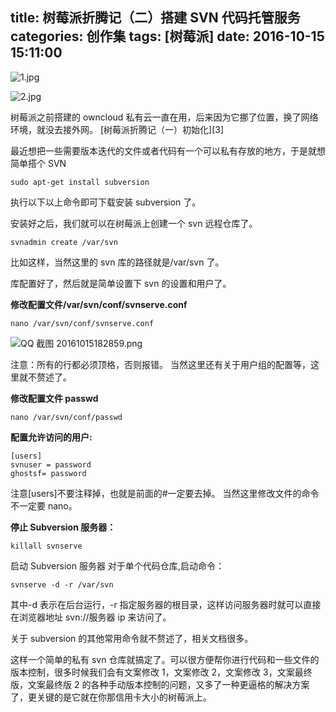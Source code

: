 title: 树莓派折腾记（二）搭建 SVN 代码托管服务
categories: 创作集
tags: [树莓派]
date: 2016-10-15 15:11:00
----------------------------------------------------------------------------------------------------------

![1.jpg](http://www.ghostsf.com/usr/uploads/2016/10/1539640169.jpg)

![2.jpg](http://www.ghostsf.com/usr/uploads/2016/10/4131615533.jpg)

树莓派之前搭建的 owncloud 私有云一直在用，后来因为它挪了位置，换了网络环境，就没去接外网。
[树莓派折腾记（一）初始化][3]

最近想把一些需要版本迭代的文件或者代码有一个可以私有存放的地方，于是就想简单搭个 SVN

````````````````````````````````
sudo apt-get install subversion
````````````````````````````````

执行以下以上命令即可下载安装 subversion 了。

安装好之后，我们就可以在树莓派上创建一个 svn 远程仓库了。

`````````````````````````
svnadmin create /var/svn
`````````````````````````

比如这样，当然这里的 svn 库的路径就是/var/svn 了。

库配置好了，然后就是简单设置下 svn 的设置和用户了。

**修改配置文件/var/svn/conf/svnserve.conf**

`````````````````````````````````
nano /var/svn/conf/svnserve.conf
`````````````````````````````````

![QQ 截图 20161015182859.png](http://www.ghostsf.com/usr/uploads/2016/10/2633749166.png)

注意：所有的行都必须顶格，否则报错。
当然这里还有关于用户组的配置等，这里就不赘述了。

**修改配置文件 passwd**

``````````````````````````
nano /var/svn/conf/passwd
``````````````````````````

**配置允许访问的用户:**

`````````````````````````````````````````````
[users]
svnuser = password
ghostsf= password
`````````````````````````````````````````````

注意[users]不要注释掉，也就是前面的#一定要去掉。
当然这里修改文件的命令不一定要 nano。

**停止 Subversion 服务器：**

`````````````````
killall svnserve
`````````````````

启动 Subversion 服务器 对于单个代码仓库,启动命令：

````````````````````````
svnserve -d -r /var/svn
````````````````````````

其中-d 表示在后台运行，-r 指定服务器的根目录，这样访问服务器时就可以直接在浏览器地址 svn://服务器 ip 来访问了。

关于 subversion 的其他常用命令就不赘述了，相关文档很多。

这样一个简单的私有 svn 仓库就搞定了。可以很方便帮你进行代码和一些文件的版本控制，很多时候我们会有文案修改 1，文案修改 2，文案修改 3，文案最终版，文案最终版 2 的各种手动版本控制的问题，又多了一种更逼格的解决方案了，更关键的是它就在你那信用卡大小的树莓派上。

